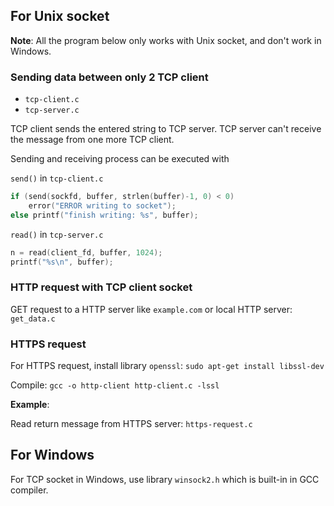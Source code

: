 ## For Unix socket

**Note**: All the program below only works with Unix socket, and don't work in Windows.

### Sending data between only 2 TCP client

* ``tcp-client.c``
* ``tcp-server.c``

TCP client sends the entered string to TCP server. TCP server can't receive the message from one more TCP client.

Sending and receiving process can be executed with

``send()`` in ``tcp-client.c``

```c
if (send(sockfd, buffer, strlen(buffer)-1, 0) < 0) 
    error("ERROR writing to socket");
else printf("finish writing: %s", buffer);    
```

``read()`` in ``tcp-server.c``

```c
n = read(client_fd, buffer, 1024);
printf("%s\n", buffer);
```

### HTTP request with TCP client socket

GET request to a HTTP server like ``example.com`` or local HTTP server: ``get_data.c``

### HTTPS request

For HTTPS request, install library ``openssl``: ``sudo apt-get install libssl-dev``

Compile: ``gcc -o http-client http-client.c -lssl``

**Example**:

Read return message from HTTPS server: ``https-request.c``

## For Windows

For TCP socket in Windows, use library ``winsock2.h`` which is built-in in GCC compiler.